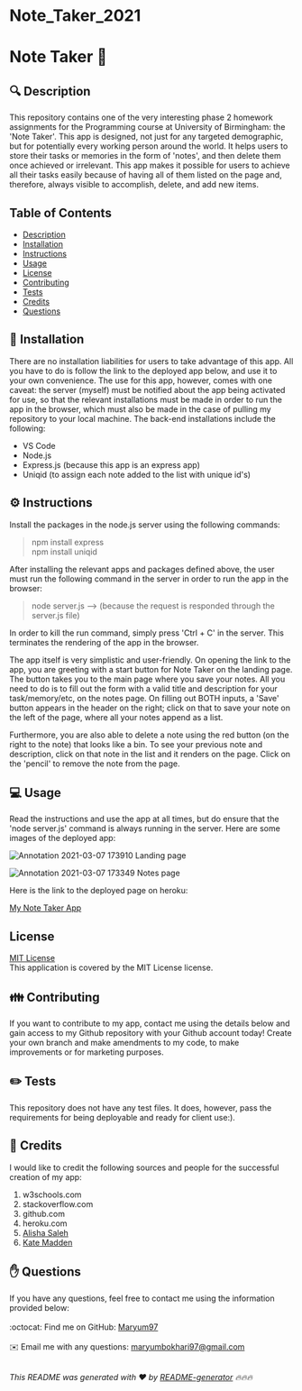 # Note_Taker_2021
<h1 style="align: center;">Note Taker 👋</h1>

## 🔍 Description
This repository contains one of the very interesting phase 2 homework assignments for the Programming course at University of Birmingham: the 'Note Taker'. This app is designed, not just for any targeted demographic, but for potentially every working person around the world. It helps users to store their tasks or memories in the form of 'notes', and then delete them once achieved or irrelevant. This app makes it possible for users to achieve all their tasks easily because of having all of them listed on the page and, therefore, always visible to accomplish, delete, and add new items.

## Table of Contents
- [Description](#description)
- [Installation](#installation)
- [Instructions](#instructions)
- [Usage](#usage)
- [License](#license)
- [Contributing](#contributing)
- [Tests](#tests)
- [Credits](#credits)
- [Questions](#questions)

## 💾 Installation
There are no installation liabilities for users to take advantage of this app. All you have to do is follow the link to the deployed app below, and use it to your own convenience. The use for this app, however, comes with one caveat: the server (myself) must be notified about the app being activated for use, so that the relevant installations must be made in order to run the app in the browser, which must also be made in the case of pulling my repository to your local machine. The back-end installations include the following:

- VS Code
- Node.js
- Express.js (because this app is an express app)
- Uniqid (to assign each note added to the list with unique id's) 

## ⚙️ Instructions
Install the packages in the node.js server using the following commands:

> npm install express <br>
> npm install uniqid

After installing the relevant apps and packages defined above, the user must run the following command in the server in order to run the app in the browser:

> node server.js --> (because the request is responded through the server.js file)

In order to kill the run command, simply press 'Ctrl + C' in the server. This terminates the rendering of the app in the browser.

The app itself is very simplistic and user-friendly. On opening the link to the app, you are greeting with a start button for Note Taker on the landing page. The button takes you to the main page where you save your notes. All you need to do is to fill out the form with a valid title and description for your task/memory/etc, on the notes page. On filling out BOTH inputs, a 'Save' button appears in the header on the right; click on that to save your note on the left of the page, where all your notes append as a list.

Furthermore, you are also able to delete a note using the red button (on the right to the note) that looks like a bin. To see your previous note and description, click on that note in the list and it renders on the page. Click on the 'pencil' to remove the note from the page.

## 💻 Usage
Read the instructions and use the app at all times, but do ensure that the 'node server.js' command is always running in the server. Here are some images of the deployed app:

![Annotation 2021-03-07 173910](https://user-images.githubusercontent.com/73832871/110249061-10cd0800-7f6c-11eb-989e-75b567b0573f.png)
Landing page
<br>


![Annotation 2021-03-07 173349](https://user-images.githubusercontent.com/73832871/110248971-9b613780-7f6b-11eb-835c-1640892fcf4b.png)
Notes page

Here is the link to the deployed page on heroku:

<a href="https://maryum-app-1.herokuapp.com/" target="_blank">My Note Taker App</a>

## License
<a href="https://github.com/Maryum97/Note_Taker_2021/blob/main/LICENSE">MIT License</a>
<br />
This application is covered by the MIT License license. 

## 👪 Contributing
If you want to contribute to my app, contact me using the details below and gain access to my Github repository with your Github account today! Create your own branch and make amendments to my code, to make improvements or for marketing purposes.

## ✏️ Tests
This repository does not have any test files. It does, however, pass the requirements for being deployable and ready for client use:).


## 💐 Credits
I would like to credit the following sources and people for the successful creation of my app:
1. w3schools.com
2. stackoverflow.com
3. github.com
4. heroku.com
5. <a href="https://github.com/AlishaSaleh" target="_blank">Alisha Saleh</a>
6. <a href="https://github.com/kvtemadden" target="_blank">Kate Madden</a>


## ✋ Questions
If you have any questions, feel free to contact me using the information provided below:<br />
<br />
:octocat: Find me on GitHub: [Maryum97](https://github.com/Maryum97)<br />
<br />
✉️ Email me with any questions: maryumbokhari97@gmail.com<br /><br />

_This README was generated with ❤️ by [README-generator](https://github.com/jpd61/README-generator) 🔥🔥🔥_
  

